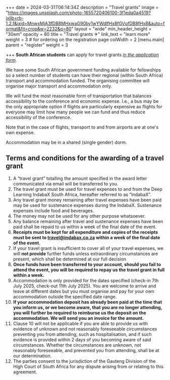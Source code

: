 +++
date = 2024-03-31T06:14:34Z
description = "Travel grants"
image = "https://images.unsplash.com/photo-1655720406100-3f1eda0a4519?ixlib=rb-1.2.1&ixid=MnwxMjA3fDB8MHxwaG90by1wYWdlfHx8fGVufDB8fHx8&auto=format&fit=crop&w=2232&q=80"
layout = "wide"
min_header_height = "30em"
opacity = 80
title = "Travel grants ✈"
link_text = "learn more"
weight = 3 # for ordering on the registration page
colWidth = 2
[menu.main]
parent = "register"
weight = 3

+++
**South African students** can apply for travel grants [_in the application form_](/register/now).

<!--more-->

We have some South African government funding available for fellowships so a select number of students can have their regional (within South Africa) transport and accommodation funded. The organising committee will organise major transport and accommodation only.

We will fund the most reasonable form of transportation that balances accessibility to the conference and economic expense. I.e., a bus may be the only appropriate option if flights are particularly expensive as flights for everyone may limit how many people we can fund and thus reduce accessibility of the conference.

Note that in the case of flights, transport to and from airports are at one's own expense.

Accommodation may be in a shared (single gender) dorm.

## Terms and conditions for the awarding of a travel grant

1. A “travel grant” totalling the amount specified in the award letter communicated via email will be transferred to you.
2. The travel grant must be used for travel expenses to and from the Deep Learning IndabaX South Africa, hereafter referred to as “IndabaX”.
3. Any travel grant money remaining after travel expenses have been paid may be used for sustenance expenses during the IndabaX. Sustenance expenses include food and beverages.
4. The money may not be used for any other purpose whatsoever.
5. Any balance remaining after travel and sustenance expenses have been paid shall be repaid to us within a week of the final date of the event.
6. **Receipts must be kept for all expenditure and copies of the receipts must be sent to <travel@indabax.co.za> within a week of the final date of the event.**
7. If your travel grant is insufficient to cover all of your travel expenses, we will **not provide** further funds unless extraordinary circumstances are present, which shall be determined at our full decision
8. **Once funds have been transferred to your account, should you fail to attend the event, you will be required to repay us the travel grant in full within a week.**
9. Accommodation is only provided for the dates specified (check-in 7th July 2025, check-out 11th July 2025). You are welcome to arrive and leave at different dates but you must organise and pay for your own accommodation outside the specified date range.
10. **If your accommodation deposit has already been paid at the time that you inform us, or we become aware, that you are no longer attending, you will further be required to reimburse us the deposit on the accommodation. We will send you an invoice for the amount.**
11. Clause 10 will not be applicable if you are able to provide us with evidence of unknown and not reasonably foreseeable circumstances preventing you from attending, such as hospitalisation, and if such evidence is provided within 2 days of you becoming aware of said circumstances. Whether the circumstances are unknown, not reasonably foreseeable, and prevented you from attending, shall be at our determination.
12. The parties consent to the jurisdiction of the Gauteng Division of the High Court of South Africa for any dispute arising from or relating to this agreement.
